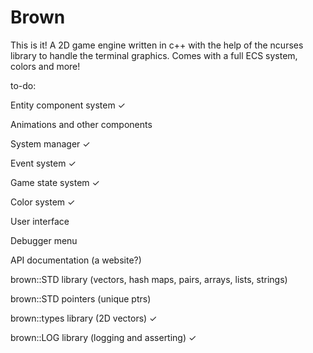 # Brown

  

This is it! A 2D game engine written in c++ with the help of the ncurses library to handle the terminal graphics.
Comes with a full ECS system, colors and more!


to-do:

Entity component system ✓

Animations and other components

System manager ✓

Event system ✓

Game state system ✓

Color system ✓

User interface

Debugger menu

API documentation (a website?)

brown::STD library (vectors, hash maps, pairs, arrays, lists, strings)

brown::STD pointers (unique ptrs)

brown::types library (2D vectors) ✓

brown::LOG library (logging and asserting) ✓